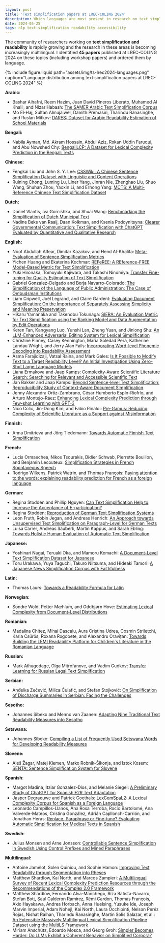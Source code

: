 ```yaml
---
layout: post
title: 'Text simplification papers at LREC-COLING 2024'
description: Which languages are most present in research on text simplification and readability?
date: 2024-05-25
tags: nlp text-simplification readability accessibility
---
```


The community of researchers working on **text simplification and readability** is rapidly growing and the research in these areas is becoming increasingly multilingual. I identified **45 papers** published at LREC-COLING 2024 on these topics (including workshop papers) and ordered them by language.

{% include figure.liquid path="assets/img/ts-lrec2024-languages.png" caption="Language distribution among text simplification papers at LREC-COLING 2024" %}

**Arabic:**
- Bashar Alhafni, Reem Hazim, Juan David Pineros Liberato, Muhamed Al Khalil, and Nizar Habash: [The SAMER Arabic Text Simplification Corpus](https://aclanthology.org/2024.lrec-main.1398)
- Mo El-Haj, Sultan Almujaiwel, Damith Premasiri, Tharindu Ranasinghe, and Ruslan Mitkov: [DARES: Dataset for Arabic Readability Estimation of School Materials](https://aclanthology.org/2024.determit-1.10)

**Bengali:**
- Nabila Ayman, Md. Akram Hossain, Abdul Aziz, Rokan Uddin Faruqui, and Abu Nowshed Chy: [BengaliLCP: A Dataset for Lexical Complexity Prediction in the Bengali Texts](https://aclanthology.org/2024.lrec-main.200)

**Chinese:**
- Fengkai Liu and John S. Y. Lee: [CSSWiki: A Chinese Sentence Simplification Dataset with Linguistic and Content Operations](https://aclanthology.org/2024.lrec-main.375)
- Ruining Chong, Luming Lu, Liner Yang, Jinran Nie, Zhenghao Liu, Shuo Wang, Shuhan Zhou, Yaoxin Li, and Erhong Yang: [MCTS: A Multi-Reference Chinese Text Simplification Dataset](https://aclanthology.org/2024.lrec-main.969)

**Dutch:**
- Daniel Vlantis, Iva Gornishka, and Shuai Wang: [Benchmarking the Simplification of Dutch Municipal Text](https://aclanthology.org/2024.lrec-main.199)
- Nadine Beks van Raaij, Daan Kolkman, and Ksenia Podoynitsyna: [Clearer Governmental Communication: Text Simplification with ChatGPT Evaluated by Quantitative and Qualitative Research](https://aclanthology.org/2024.determit-1.15)

**English:**
- Noof Abdullah Alfear, Dimitar Kazakov, and Hend Al-Khalifa: [Meta-Evaluation of Sentence Simplification Metrics](https://aclanthology.org/2024.lrec-main.981)
- Yichen Huang and Ekaterina Kochmar: [REFeREE: A REference-FREE Model-Based Metric for Text Simplification](https://aclanthology.org/2024.lrec-main.1200)
- Yuki Hironaka, Tomoyuki Kajiwara, and Takashi Ninomiya: [Transfer Fine-tuning for Quality Estimation of Text Simplification](https://aclanthology.org/2024.lrec-main.1455)
- Gabriel Gonzalez-Delgado and Borja Navarro-Colorado: [The Simplification of the Language of Public Administration: The Case of Ombudsman Institutions](https://aclanthology.org/2024.determit-1.12)
- Liam Cripwell, Joël Legrand, and Claire Gardent: [Evaluating Document Simplification: On the Importance of Separately Assessing Simplicity and Meaning Preservation](https://aclanthology.org/2024.readi-1.1)
- Hikaru Yamanaka and Takenobu Tokunaga: [SIERA: An Evaluation Metric for Text Simplification using the Ranking Model and Data Augmentation by Edit Operations](https://aclanthology.org/2024.readi-1.5)
- Keren Tan, Kangyang Luo, Yunshi Lan, Zheng Yuan, and Jinlong Shu: [An LLM-Enhanced Adversarial Editing System for Lexical Simplification](https://aclanthology.org/2024.lrec-main.102)
- Christine Pinney, Casey Kennington, Maria Soledad Pera, Katherine Landau Wright, and Jerry Alan Fails: [Incorporating Word-level Phonemic Decoding into Readability Assessment](https://aclanthology.org/2024.lrec-main.788)
- Asma Farajidizaji, Vatsal Raina, and Mark Gales: [Is It Possible to Modify Text to a Target Readability Level? An Initial Investigation Using Zero-Shot Large Language Models](https://aclanthology.org/2024.lrec-main.815)
- Liana Ermakova and Jaap Kamps: [Complexity-Aware Scientific Literature Search: Searching for Relevant and Accessible Scientific Text](https://aclanthology.org/2024.determit-1.2)
- Jan Bakker and Jaap Kamps: [Beyond Sentence-level Text Simplification: Reproducibility Study of Context-Aware Document Simplification](https://aclanthology.org/2024.determit-1.3)
- Jenny Alexandra Ortiz-Zambrano, César Humberto Espín-Riofrío, and Arturo Montejo-Ráez: [Enhancing Lexical Complexity Prediction through Few-shot Learning with GPT-3](https://aclanthology.org/2024.determit-1.7)
- Nico Colic, Jin-Dong Kim, and Fabio Rinaldi: [Pre-Gamus: Reducing Complexity of Scientific Literature as a Support against Misinformation](https://aclanthology.org/2024.determit-1.18)

**Finnish:**
- Anna Dmitrieva and Jörg Tiedemann: [Towards Automatic Finnish Text Simplification](https://aclanthology.org/2024.determit-1.4)

**French:**
- Lucía Ormaechea, Nikos Tsourakis, Didier Schwab, Pierrette Bouillon, and Benjamin Lecouteux: [Simplification Strategies in French Spontaneous Speech](https://aclanthology.org/2024.determit-1.9)
- Rodrigo Wilkens, Patrick Watrin, and Thomas François: [Paying attention to the words: explaining readability prediction for French as a foreign language](https://aclanthology.org/2024.readi-1.9)

**German:**
- Regina Stodden and Phillip Nguyen: [Can Text Simplification Help to Increase the Acceptance of E-participation?](https://aclanthology.org/2024.delite-1.3)
- Regina Stodden: [Reproduction of German Text Simplification Systems](https://aclanthology.org/2024.determit-1.1)
- Leon Fruth, Robin Jegan, and Andreas Henrich: [An Approach towards Unsupervised Text Simplification on Paragraph-Level for German Texts](https://aclanthology.org/2024.determit-1.8)
- Luisa Carrer, Andreas Säuberli, Martin Kappus, and Sarah Ebling: [Towards Holistic Human Evaluation of Automatic Text Simplification](https://aclanthology.org/2024.humeval-1.7)

**Japanese:**
- Yoshinari Nagai, Teruaki Oka, and Mamoru Komachi: [A Document-Level Text Simplification Dataset for Japanese](https://aclanthology.org/2024.lrec-main.41)
- Toru Urakawa, Yuya Taguchi, Takuro Niitsuma, and Hideaki Tamori: [A Japanese News Simplification Corpus with Faithfulness](https://aclanthology.org/2024.lrec-main.57)

**Latin:**
- Thomas Laurs: [Towards a Readability Formula for Latin](https://aclanthology.org/2024.lt4hala-1.19)

**Norwegian:**
- Sondre Wold, Petter Mæhlum, and Oddbjørn Hove: [Estimating Lexical Complexity from Document-Level Distributions](https://aclanthology.org/2024.lrec-main.558)

**Romanian:**
- Madalina Chitez, Mihai Dascalu, Aura Cristina Udrea, Cosmin Strilețchi, Karla Csürös, Roxana Rogobete, and Alexandru Oravițan: [Towards Building the LEMI Readability Platform for Children's Literature in the Romanian Language](https://aclanthology.org/2024.lrec-main.1429)

**Russian:**
- Mark Athugodage, Olga Mitrofanove, and Vadim Gudkov: [Transfer Learning for Russian Legal Text Simplification](https://aclanthology.org/2024.readi-1.6)

**Serbian:**
- Anđelka Zečević, Milica Ćulafić, and Stefan Stojković: [On Simplification of Discharge Summaries in Serbian: Facing the Challenges](https://aclanthology.org/2024.cl4health-1.12)

**Sesotho:**
- Johannes Sibeko and Menno van Zaanen: [Adapting Nine Traditional Text Readability Measures into Sesotho](https://aclanthology.org/2024.rail-1.8)

**Setswana:**
- Johannes Sibeko: [Compiling a List of Frequently Used Setswana Words for Developing Readability Measures](https://aclanthology.org/2024.rail-1.5)

**Slovene:**
- Aleš Žagar, Matej Klemen, Marko Robnik-Šikonja, and Iztok Kosem: [SENTA: Sentence Simplification System for Slovene](https://aclanthology.org/2024.lrec-main.1279)

**Spanish:**
- Margot Madina, Itziar Gonzalez-Dios, and Melanie Siegel: [A Preliminary Study of ChatGPT for Spanish E2R Text Adaptation](https://aclanthology.org/2024.lrec-main.126)
- Jasper Degraeuwe and Patrick Goethals: [LexComSpaL2: A Lexical Complexity Corpus for Spanish as a Foreign Language](https://aclanthology.org/2024.lrec-main.912)
- Leonardo Campillos-Llanos, Ana Rosa Terroba, Rocío Bartolomé, Ana Valverde-Mateos, Cristina González, Adrián Capllonch-Carrión, and Jonathan Heras: [Replace, Paraphrase or Fine-tune? Evaluating Automatic Simplification for Medical Texts in Spanish](https://aclanthology.org/2024.lrec-main.1216)

**Swedish:**
- Julius Monsen and Arne Jonsson: [Controllable Sentence Simplification in Swedish Using Control Prefixes and Mined Paraphrases](https://aclanthology.org/2024.lrec-main.349)

**Multilingual:**
- Antoine Jamelot, Solen Quiniou, and Sophie Hamon: [Improving Text Readability through Segmentation into Rheses](https://aclanthology.org/2024.lrec-main.781)
- Matthew Shardlow, Kai North, and Marcos Zampieri: [A Multilingual Survey of Recent Lexical Complexity Prediction Resources through the Recommendations of the Complex 2.0 Framework](https://aclanthology.org/2024.determit-1.5)
- Matthew Shardlow, Fernando Alva-Manchego, Riza Batista-Navarro, Stefan Bott, Saul Calderon Ramirez, Rémi Cardon, Thomas François, Akio Hayakawa, Andrea Horbach, Anna Huelsing, Yusuke Ide, Joseph Marvin Imperial, Adam Nohejl, Kai North, Laura Occhipinti, Nelson Peréz Rojas, Nishat Raihan, Tharindu Ranasinghe, Martin Solis Salazar, et al.: [An Extensible Massively Multilingual Lexical Simplification Pipeline Dataset using the MultiLS Framework](https://aclanthology.org/2024.readi-1.4)
- Miriam Anschütz, Edoardo Mosca, and Georg Groh: [Simpler Becomes Harder: Do LLMs Exhibit a Coherent Behavior on Simplified Corpora?](https://aclanthology.org/2024.determit-1.17)
